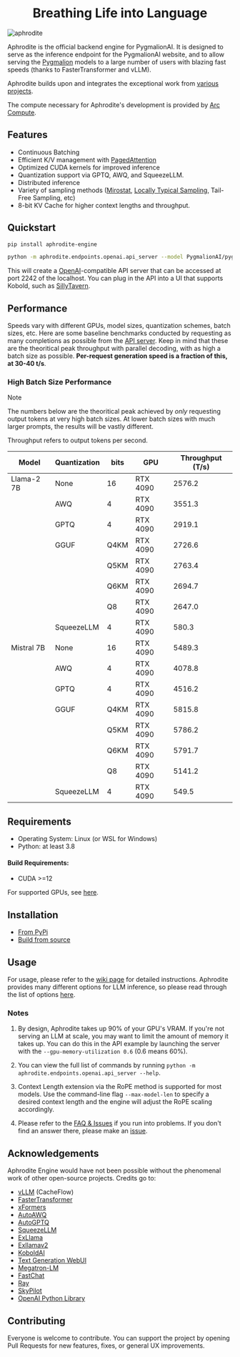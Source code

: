 <h1 align="center">
Breathing Life into Language
</h1>


![aphrodite](https://raw.githubusercontent.com/PygmalionAI/aphrodite-engine/main/assets/aphrodite.png)

Aphrodite is the official backend engine for PygmalionAI. It is designed to serve as the inference endpoint for the PygmalionAI website, and to allow serving the [Pygmalion](https://huggingface.co/PygmalionAI) models to a large number of users with blazing fast speeds (thanks to FasterTransformer and vLLM). 

Aphrodite builds upon and integrates the exceptional work from [various projects](#acknowledgements).

The compute necessary for Aphrodite's development is provided by [Arc Compute](https://www.arccompute.io).


## Features

- Continuous Batching
- Efficient K/V management with [PagedAttention](./aphrodite/modeling/layers/attention.py)
- Optimized CUDA kernels for improved inference
- Quantization support via GPTQ, AWQ, and SqueezeLLM.
- Distributed inference
- Variety of sampling methods ([Mirostat](https://arxiv.org/abs/2007.14966), [Locally Typical Sampling](https://arxiv.org/abs/2202.00666), Tail-Free Sampling, etc)
- 8-bit KV Cache for higher context lengths and throughput.


## Quickstart

```sh
pip install aphrodite-engine

python -m aphrodite.endpoints.openai.api_server --model PygmalionAI/pygmalion-2-7b
```

This will create a [OpenAI](https://platform.openai.com/docs/api-reference/)-compatible API server that can be accessed at port 2242 of the localhost. You can plug in the API into a UI that supports Kobold, such as [SillyTavern](https://github.com/SillyTavern/SillyTavern).


## Performance
Speeds vary with different GPUs, model sizes, quantization schemes, batch sizes, etc. Here are some baseline benchmarks conducted by requesting as many completions as possible from the [API server](https://github.com/PygmalionAI/aphrodite-engine/blob/main/aphrodite/endpoints/openai/api_server.py). Keep in mind that these are the theoritical peak throughput with parallel decoding, with as high a batch size as possible. **Per-request generation speed is a fraction of this, at 30-40 t/s**.

### High Batch Size Performance

> [!NOTE]  
> The numbers below are the theoritical peak achieved by *only* requesting output tokens at very high batch sizes. At lower batch sizes with much larger prompts, the results will be vastly different.

Throughput refers to output tokens per second.

| Model      | Quantization | bits | GPU      | Throughput (T/s) |
| ---------- | ------------ | ---- | -------- | ---------------- |
| Llama-2 7B | None         | 16   | RTX 4090 | 2576.2           |
|            | AWQ          | 4    | RTX 4090 | 3551.3           |
|            | GPTQ         | 4    | RTX 4090 | 2919.1           |
|            | GGUF         | Q4KM | RTX 4090 | 2726.6           |
|            |              | Q5KM | RTX 4090 | 2763.4           |
|            |              | Q6KM | RTX 4090 | 2694.7           |
|            |              | Q8   | RTX 4090 | 2647.0           |
|            | SqueezeLLM   | 4    | RTX 4090 | 580.3            |
| Mistral 7B | None         | 16   | RTX 4090 | 5489.3           |
|            | AWQ          | 4    | RTX 4090 | 4078.8           |
|            | GPTQ         | 4    | RTX 4090 | 4516.2           |
|            | GGUF         | Q4KM | RTX 4090 | 5815.8           |
|            |              | Q5KM | RTX 4090 | 5786.2           |
|            |              | Q6KM | RTX 4090 | 5791.7           |
|            |              | Q8   | RTX 4090 | 5141.2           |
|            | SqueezeLLM   | 4    | RTX 4090 | 549.5            |

## Requirements

- Operating System: Linux (or WSL for Windows)
- Python: at least 3.8

#### Build Requirements:
- CUDA >=12

For supported GPUs, see [here](https://github.com/PygmalionAI/aphrodite-engine/wiki/1.-Installation#supported-gpus).

## Installation
- [From PyPi](https://github.com/PygmalionAI/aphrodite-engine/wiki/1.-Installation#pre-compiled-binaries-via-pypi)
- [Build from source](https://github.com/PygmalionAI/aphrodite-engine/wiki/1.-Installation#build-from-source)

## Usage

For usage, please refer to the [wiki page](https://github.com/PygmalionAI/aphrodite-engine/wiki/2.-Usage) for detailed instructions. Aphrodite provides many different options for LLM inference, so please read through the list of options [here](https://github.com/PygmalionAI/aphrodite-engine/wiki/3.-Engine-Options).

### Notes

1. By design, Aphrodite takes up 90% of your GPU's VRAM. If you're not serving an LLM at scale, you may want to limit the amount of memory it takes up. You can do this in the API example by launching the server with the `--gpu-memory-utilization 0.6` (0.6 means 60%).

2. You can view the full list of commands by running `python -m aphrodite.endpoints.openai.api_server --help`.

3. Context Length extension via the RoPE method is supported for most models. Use the command-line flag `--max-model-len` to specify a desired context length and the engine will adjust the RoPE scaling accordingly.

4. Please refer to the [FAQ & Issues](https://github.com/PygmalionAI/aphrodite-engine/wiki/6.-FAQ-&-Issues) if you run into problems. If you don't find an answer there, please make an [issue](https://github.com/PygmalionAI/aphrodite-engine/issues).

## Acknowledgements
Aphrodite Engine would have not been possible without the phenomenal work of other open-source projects. Credits go to:
- [vLLM](https://github.com/vllm-project/vllm) (CacheFlow)
- [FasterTransformer](https://github.com/NVIDIA/FasterTransformer)
- [xFormers](https://github.com/facebookresearch/xformers)
- [AutoAWQ](https://github.com/casper-hansen/AutoAWQ)
- [AutoGPTQ](https://github.com/PanQiWei/AutoGPTQ)
- [SqueezeLLM](https://github.com/SqueezeAILab/SqueezeLLM/)
- [ExLlama](https://github.com/turboderp/exllama)
- [Exllamav2](https://github.com/turboderp/exllamav2)
- [KoboldAI](https://github.com/henk717/KoboldAI)
- [Text Generation WebUI](https://github.com/oobabooga/text-generation-webui)
- [Megatron-LM](https://github.com/NVIDIA/Megatron-LM)
- [FastChat](https://github.com/lm-sys/FastChat)
- [Ray](https://github.com/ray-project/ray)
- [SkyPilot](https://github.com/skypilot-org/skypilot)
- [OpenAI Python Library](https://github.com/openai/openai-python)

## Contributing
Everyone is welcome to contribute. You can support the project by opening Pull Requests for new features, fixes, or general UX improvements.
